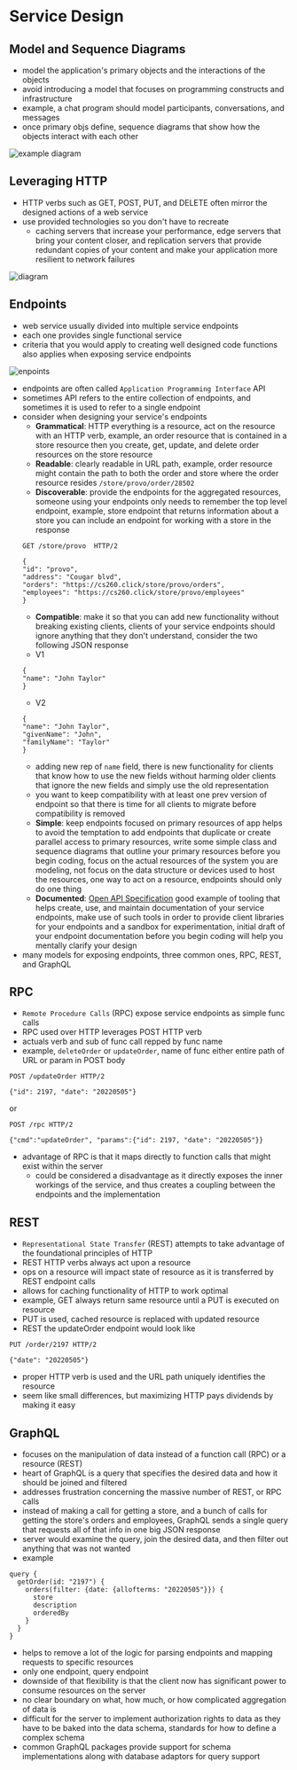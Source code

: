 # Service Design

## Model and Sequence Diagrams
- model the application's primary objects and the interactions of the objects
- avoid introducing a model that focuses on programming constructs and infrastructure
- example, a chat program should model participants, conversations, and messages
- once primary objs define, sequence diagrams that show how the objects interact with each other

![example diagram](https://github.com/webprogramming260/.github/raw/main/profile/webServices/design/webServicesSequenceDiagram.jpg)

## Leveraging HTTP
- HTTP verbs such as GET, POST, PUT, and DELETE often mirror the designed actions of a web service
- use provided technologies so you don't have to recreate
    - caching servers that increase your performance, edge servers that bring your content closer, and replication servers that provide redundant copies of your content and make your application more resilient to network failures

![diagram](https://github.com/webprogramming260/.github/raw/main/profile/webServices/design/webServicesHTTPServices.jpg)

## Endpoints
- web service usually divided into multiple service endpoints
- each one provides single functional service
- criteria that you would apply to creating well designed code functions also applies when exposing service endpoints

![enpoints](https://github.com/webprogramming260/.github/raw/main/profile/webServices/design/webServicesHTTPEndpoints.jpg)
- endpoints are often called `Application Programming Interface` API
- sometimes API refers to the entire collection of endpoints, and sometimes it is used to refer to a single endpoint
- consider when designing your service's endpoints
    - **Grammatical**: HTTP everything is a resource, act on the resource with an HTTP verb, example, an order resource that is contained in a store resource then you create, get, update, and delete order resources on the store resource
    - **Readable**: clearly readable in URL path, example, order resource might contain the path to both the order and store where the order resource resides `/store/provo/order/28502`
    - **Discoverable**: provide the endpoints for the aggregated resources, someone using your endpoints only needs to remember the top level endpoint, example, store endpoint that returns information about a store you can include an endpoint for working with a store in the response
    ```
    GET /store/provo  HTTP/2
    ```
    ```
    {
    "id": "provo",
    "address": "Cougar blvd",
    "orders": "https://cs260.click/store/provo/orders",
    "employees": "https://cs260.click/store/provo/employees"
    }
    ```
    - **Compatible**: make it so that you can add new functionality without breaking existing clients, clients of your service endpoints should ignore anything that they don't understand, consider the two following JSON response
    - V1
    ```
    {
    "name": "John Taylor"
    }
    ```
    - V2
    ```
    {
    "name": "John Taylor",
    "givenName": "John",
    "familyName": "Taylor"
    }
    ```
    - adding new rep of `name` field, there is new functionality for clients that know how to use the new fields without harming older clients that ignore the new fields and simply use the old representation
    - you want to keep compatibility with at least one prev version of endpoint so that there is time for all clients to migrate before compatibility is removed
    - **Simple**: keep endpoints focused on primary resources of app helps to avoid the temptation to add endpoints that duplicate or create parallel access to primary resources, write some simple class and sequence diagrams that outline your primary resources before you begin coding, focus on the actual resources of the system you are modeling, not focus on the data structure or devices used to host the resources, one way to act on a resource, endpoints should only do one thing
    - **Documented**: [Open API Specification](https://spec.openapis.org/oas/latest.html) good example of tooling that helps create, use, and maintain documentation of your service endpoints, make use of such tools in order to provide client libraries for your endpoints and a sandbox for experimentation, initial draft of your endpoint documentation before you begin coding will help you mentally clarify your design
- many models for exposing endpoints, three common ones, RPC, REST, and GraphQL

## RPC
- `Remote Procedure Calls` (RPC) expose service endpoints as simple func calls
- RPC used over HTTP leverages POST HTTP verb
- actuals verb and sub of func call repped by func name
- example, `deleteOrder` or `updateOrder`, name of func either entire path of URL or param in POST body
```
POST /updateOrder HTTP/2

{"id": 2197, "date": "20220505"}
```
or
```
POST /rpc HTTP/2

{"cmd":"updateOrder", "params":{"id": 2197, "date": "20220505"}}
```
- advantage of RPC is that it maps directly to function calls that might exist within the server
    - could be considered a disadvantage as it directly exposes the inner workings of the service, and thus creates a coupling between the endpoints and the implementation

## REST
- `Representational State Transfer` (REST) attempts to take advantage of the foundational principles of HTTP
- REST HTTP verbs always act upon a resource
- ops on a resource will impact state of resource as it is transferred by REST endpoint calls
- allows for caching functionality of HTTP to work optimal
- example, GET always return same resource until a PUT is executed on resource
- PUT is used, cached resource is replaced with updated resource
- REST the updateOrder endpoint would look like
```
PUT /order/2197 HTTP/2

{"date": "20220505"}
```
- proper HTTP verb is used and the URL path uniquely identifies the resource
- seem like small differences, but maximizing HTTP pays dividends by making it easy

## GraphQL
- focuses on the manipulation of data instead of a function call (RPC) or a resource (REST)
- heart of GraphQL is a query that specifies the desired data and how it should be joined and filtered
- addresses frustration concerning the massive number of REST, or RPC calls
- instead of making a call for getting a store, and a bunch of calls for getting the store's orders and employees, GraphQL sends a single query that requests all of that info in one big JSON response
- server would examine the query, join the desired data, and then filter out anything that was not wanted
- example
```
query {
  getOrder(id: "2197") {
    orders(filter: {date: {allofterms: "20220505"}}) {
      store
      description
      orderedBy
    }
  }
}
```
- helps to remove a lot of the logic for parsing endpoints and mapping requests to specific resources
- only one endpoint, query endpoint
- downside of that flexibility is that the client now has significant power to consume resources on the server
- no clear boundary on what, how much, or how complicated aggregation of data is
- difficult for the server to implement authorization rights to data as they have to be baked into the data schema, standards for how to define a complex schema
- common GraphQL packages provide support for schema implementations along with database adaptors for query support
